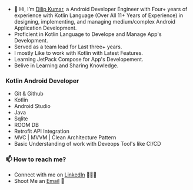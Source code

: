 - 👋 Hi, I’m [Dilip Kumar](www.linkedin.com/in/dilipkumar21), a Android Developer Engineer with Four+ years of experience with Kotlin Language (Over All 11+ Years of Experience) in designing, implementing, and managing medium/complex Android Application Development.
- Proficient in Kotlin Language to Develope and Manage App's Development.
- Served as a team lead for Last three+ years.
- I mostly Like to work with Kotlin with Latest Features.
- Learning JetPack Compose for App's Developement.
- Belive in Learning and Sharing Knowledge.

### Kotlin Android Developer
- Git & Github
- Kotlin
- Android Studio
- Java
- Sqlite
- ROOM DB
- Retrofit API Integration
- MVC | MVVM | Clean Architecture Pattern
- Basic Understanding of work with Deveops Tool's like CI/CD
  


### 📫 How to reach me?

 - Connect with me on [LinkedIn](www.linkedin.com/in/dilipkumar21) 👨🏻‍💻
 - Shoot Me an [Email](mailto:dilip.web7@gmail.com) 💌

